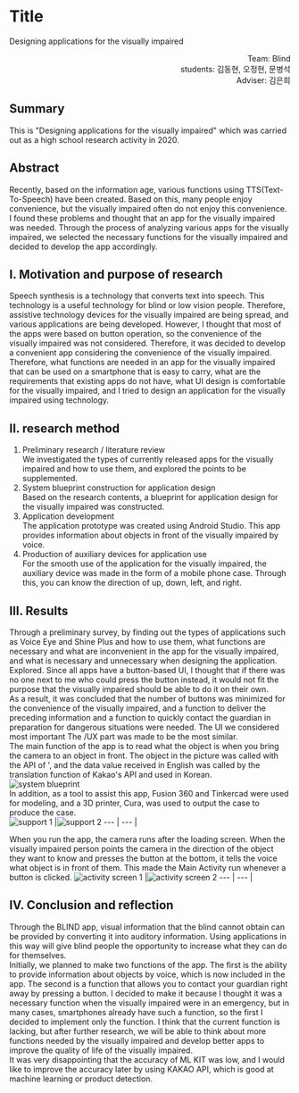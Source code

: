 # Title
Designing applications for the visually impaired

<div style="text-align: right">Team: Blind<br>students: 김동현, 오정현, 문병석</br>Adviser: 김은희</div>

## Summary
This is "Designing applications for the visually impaired" which was carried out as a high school research activity in 2020.

## Abstract
Recently, based on the information age, various functions using TTS(Text-To-Speech) have been created. Based on this, many people enjoy convenience, but the visually impaired often do not enjoy this convenience. I found these problems and thought that an app for the visually impaired was needed. Through the process of analyzing various apps for the visually impaired, we selected the necessary functions for the visually impaired and decided to develop the app accordingly.

## I. Motivation and purpose of research
  Speech synthesis is a technology that converts text into speech. This technology is a useful technology for blind or low vision people. Therefore, assistive technology devices for the visually impaired are being spread, and various applications are being developed. However, I thought that most of the apps were based on button operation, so the convenience of the visually impaired was not considered. Therefore, it was decided to develop a convenient app considering the convenience of the visually impaired.</br>
  Therefore, what functions are needed in an app for the visually impaired that can be used on a smartphone that is easy to carry, what are the requirements that existing apps do not have, what UI design is comfortable for the visually impaired, and I tried to design an application for the visually impaired using technology.

## II. research method
1. Preliminary research / literature review</br>
We investigated the types of currently released apps for the visually impaired and how to use them, and explored the points to be supplemented.
2. System blueprint construction for application design</br>
Based on the research contents, a blueprint for application design for the visually impaired was constructed.
3. Application development</br>
The application prototype was created using Android Studio. This app provides information about objects in front of the visually impaired by voice.
4. Production of auxiliary devices for application use</br>
For the smooth use of the application for the visually impaired, the auxiliary device was made in the form of a mobile phone case. Through this, you can know the direction of up, down, left, and right.

## Ⅲ. Results
  Through a preliminary survey, by finding out the types of applications such as Voice Eye and Shine Plus and how to use them, what functions are necessary and what are inconvenient in the app for the visually impaired, and what is necessary and unnecessary when designing the application. Explored. Since all apps have a button-based UI, I thought that if there was no one next to me who could press the button instead, it would not fit the purpose that the visually impaired should be able to do it on their own.</br>
  As a result, it was concluded that the number of buttons was minimized for the convenience of the visually impaired, and a function to deliver the preceding information and a function to quickly contact the guardian in preparation for dangerous situations were needed. The UI we considered most important The /UX part was made to be the most similar.</br>
  The main function of the app is to read what the object is when you bring the camera to an object in front. The object in the picture was called with the API of ', and the data value received in English was called by the translation function of Kakao's API and used in Korean.</br>
![system blueprint](system_blueprint.png)</br>
In addition, as a tool to assist this app, Fusion 360 and Tinkercad were used for modeling, and a 3D printer, Cura, was used to output the case to produce the case.</br>
![support 1](support_1.jpg) |![support 2](support_2.png)
--- | --- | 

  When you run the app, the camera runs after the loading screen. When the visually impaired person points the camera in the direction of the object they want to know and presses the button at the bottom, it tells the voice what object is in front of them. This made the Main Activity run whenever a button is clicked.
![activity screen 1](activity_screen_1.jpg) |![activity screen 2](activity_screen_2.jpg)
--- | --- | 

## IV. Conclusion and reflection
Through the BLIND app, visual information that the blind cannot obtain can be provided by converting it into auditory information. Using applications in this way will give blind people the opportunity to increase what they can do for themselves.</br>
Initially, we planned to make two functions of the app. The first is the ability to provide information about objects by voice, which is now included in the app. The second is a function that allows you to contact your guardian right away by pressing a button. I decided to make it because I thought it was a necessary function when the visually impaired were in an emergency, but in many cases, smartphones already have such a function, so the first I decided to implement only the function. I think that the current function is lacking, but after further research, we will be able to think about more functions needed by the visually impaired and develop better apps to improve the quality of life of the visually impaired.</br>
It was very disappointing that the accuracy of ML KIT was low, and I would like to improve the accuracy later by using KAKAO API, which is good at machine learning or product detection.
